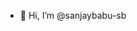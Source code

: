 - 👋 Hi, I’m @sanjaybabu-sb


<!---
sanjaybabu-sb/sanjaybabu-sb is a ✨ special ✨ repository because its `README.md` (this file) appears on your GitHub profile.
You can click the Preview link to take a look at your changes.
--->
